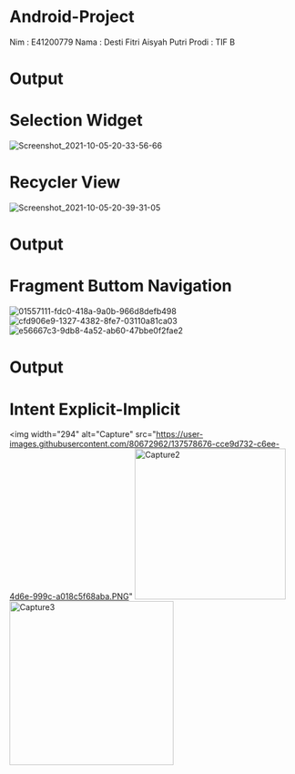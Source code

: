# Android-Project

Nim : E41200779
Nama : Desti Fitri Aisyah Putri
Prodi : TIF B

# Output
# Selection Widget
![Screenshot_2021-10-05-20-33-56-66](https://user-images.githubusercontent.com/80672962/136034536-965bae6d-24a7-41f0-b0bf-fd79dbbe1221.png)
# Recycler View
![Screenshot_2021-10-05-20-39-31-05](https://user-images.githubusercontent.com/80672962/136034531-707395ef-f090-4dc2-a69c-94568fc927b9.png)
# Output
# Fragment Buttom Navigation
![01557111-fdc0-418a-9a0b-966d8defb498](https://user-images.githubusercontent.com/80672962/137121746-dc40c0b3-7b1b-4535-acec-066075a032f3.jpg)
![cfd906e9-1327-4382-8fe7-03110a81ca03](https://user-images.githubusercontent.com/80672962/137121754-e2a1dcc4-59a5-4d06-b57f-13629e5b685a.jpg)
![e56667c3-9db8-4a52-ab60-47bbe0f2fae2](https://user-images.githubusercontent.com/80672962/137121794-17e331a9-c244-4333-a7f1-99854493e1d1.jpg)
# Output
# Intent Explicit-Implicit
<img width="294" alt="Capture" src="https://user-images.githubusercontent.com/80672962/137578676-cce9d732-c6ee-4d6e-999c-a018c5f68aba.PNG"
<img width="265" alt="Capture2" src="https://user-images.githubusercontent.com/80672962/137578702-6536632a-0414-4db0-a12a-738a6e77309c.PNG">
<img width="288" alt="Capture3" src="https://user-images.githubusercontent.com/80672962/137578711-00eda8a0-2806-4a23-bf16-63fd5476653f.PNG">
>



